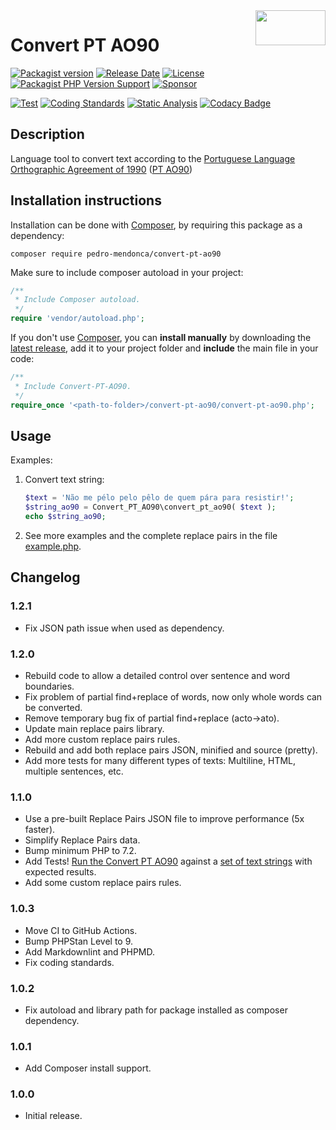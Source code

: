 <img src="https://repository-images.githubusercontent.com/304012585/a73f6380-0fa2-11eb-86ad-933e046ae964" align="right" width="112" height="56" alt="">

# Convert PT AO90

[![Packagist version](https://img.shields.io/packagist/v/pedro-mendonca/Convert-PT-AO90?label=Packagist)](https://packagist.org/packages/pedro-mendonca/convert-pt-ao90)
[![Release Date](https://img.shields.io/github/release-date/pedro-mendonca/Convert-PT-AO90?label=Release%20Date)](https://github.com/pedro-mendonca/Convert-PT-AO90/releases)
[![License](https://img.shields.io/github/license/pedro-mendonca/Convert-PT-AO90?label=License)](https://opensource.org/licenses/GPL-3.0)
[![Packagist PHP Version Support](https://img.shields.io/packagist/php-v/pedro-mendonca/convert-pt-ao90?label=PHP%20Required&logo=PHP&logoColor=white)](https://github.com/pedro-mendonca/Convert-PT-AO90/actions/workflows/php-compatibility.yml)
[![Sponsor](https://img.shields.io/badge/GitHub-🤍%20Sponsor-ea4aaa?logo=github)](https://github.com/sponsors/pedro-mendonca)

[![Test](https://github.com/pedro-mendonca/Convert-PT-AO90/actions/workflows/test.yml/badge.svg)](https://github.com/pedro-mendonca/Convert-PT-AO90/actions/workflows/test.yml)
[![Coding Standards](https://github.com/pedro-mendonca/Convert-PT-AO90/actions/workflows/coding-standards.yml/badge.svg)](https://github.com/pedro-mendonca/Convert-PT-AO90/actions/workflows/coding-standards.yml)
[![Static Analysis](https://github.com/pedro-mendonca/Convert-PT-AO90/actions/workflows/static-analysis.yml/badge.svg)](https://github.com/pedro-mendonca/Convert-PT-AO90/actions/workflows/static-analysis.yml)
[![Codacy Badge](https://api.codacy.com/project/badge/Grade/cbdc5b23059143879de61527501ba199)](https://app.codacy.com/gh/pedro-mendonca/Convert-PT-AO90?utm_source=github.com&utm_medium=referral&utm_content=pedro-mendonca/Convert-PT-AO90&utm_campaign=Badge_Grade)

## Description

Language tool to convert text according to the [Portuguese Language Orthographic Agreement of 1990](https://en.wikipedia.org/wiki/Portuguese_Language_Orthographic_Agreement_of_1990) ([PT AO90](https://pt.wikipedia.org/wiki/Acordo_Ortogr%C3%A1fico_de_1990))

## Installation instructions

Installation can be done with [Composer](https://getcomposer.org/), by requiring this package as a dependency:

```command-line
composer require pedro-mendonca/convert-pt-ao90
```

Make sure to include composer autoload in your project:

```php
/**
 * Include Composer autoload.
 */
require 'vendor/autoload.php';
```

If you don't use [Composer](https://getcomposer.org/), you can **install manually** by downloading the [latest release](https://github.com/pedro-mendonca/Convert-PT-AO90/releases/latest), add it to your project folder and **include** the main file in your code:

```php
/**
 * Include Convert-PT-AO90.
 */
require_once '<path-to-folder>/convert-pt-ao90/convert-pt-ao90.php';
```

## Usage

Examples:

1. Convert text string:

   ```php
   $text = 'Não me pélo pelo pêlo de quem pára para resistir!';
   $string_ao90 = Convert_PT_AO90\convert_pt_ao90( $text );
   echo $string_ao90;
   ```

2. See more examples and the complete replace pairs in the file [example.php](https://github.com/pedro-mendonca/Convert-PT-AO90/blob/main/example.php).

## Changelog

### 1.2.1

*   Fix JSON path issue when used as dependency.

### 1.2.0

*   Rebuild code to allow a detailed control over sentence and word boundaries.
*   Fix problem of partial find+replace of words, now only whole words can be converted.
*   Remove temporary bug fix of partial find+replace (acto->ato).
*   Update main replace pairs library.
*   Add more custom replace pairs rules.
*   Rebuild and add both replace pairs JSON, minified and source (pretty).
*   Add more tests for many different types of texts: Multiline, HTML, multiple sentences, etc.

### 1.1.0

*   Use a pre-built Replace Pairs JSON file to improve performance (5x faster).
*   Simplify Replace Pairs data.
*   Bump minimum PHP to 7.2.
*   Add Tests! [Run the Convert PT AO90](https://github.com/pedro-mendonca/Convert-PT-AO90/actions/workflows/test.yml) against a [set of text strings](https://github.com/pedro-mendonca/Convert-PT-AO90/blob/main/tests/convert-pt-ao90-test.php#L26:L70) with expected results.
*   Add some custom replace pairs rules.

### 1.0.3

*   Move CI to GitHub Actions.
*   Bump PHPStan Level to 9.
*   Add Markdownlint and PHPMD.
*   Fix coding standards.

### 1.0.2

*   Fix autoload and library path for package installed as composer dependency.

### 1.0.1

*   Add Composer install support.

### 1.0.0

*   Initial release.
